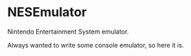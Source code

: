 # NESEmulator

Nintendo Entertainment System emulator.

Always wanted to write some console emulator, so here it is.
